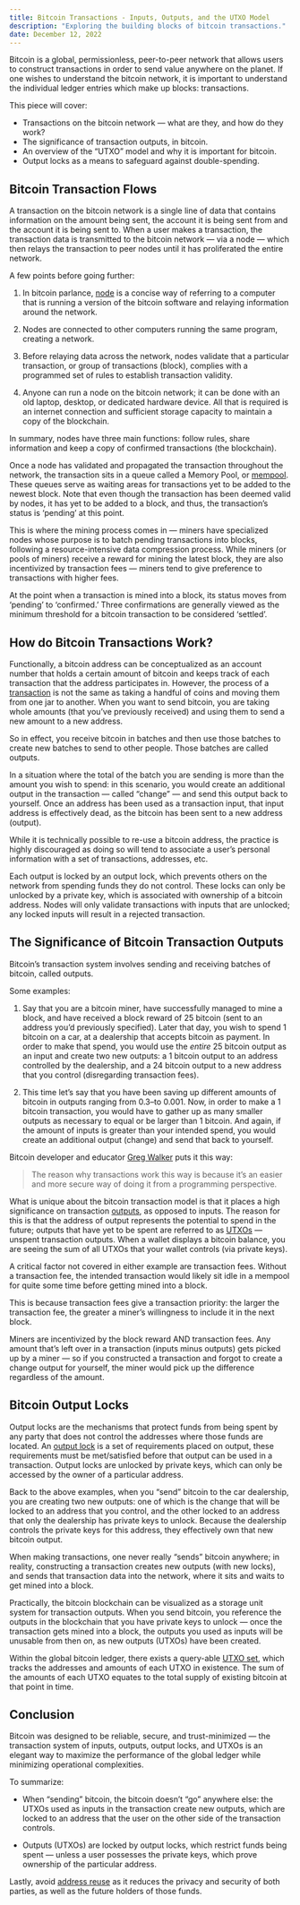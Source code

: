 ```yaml
---
title: Bitcoin Transactions - Inputs, Outputs, and the UTXO Model
description: "Exploring the building blocks of bitcoin transactions."
date: December 12, 2022
---
```


Bitcoin is a global, permissionless, peer-to-peer network that allows users to construct transactions in order to send value anywhere on the planet. If one wishes to understand the bitcoin network, it is important to understand the individual ledger entries which make up blocks: transactions.

This piece will cover:

- Transactions on the bitcoin network — what are they, and how do they work?
- The significance of transaction outputs, in bitcoin.
- An overview of the “UTXO” model and why it is important for bitcoin.
- Output locks as a means to safeguard against double-spending.

## Bitcoin Transaction Flows

A transaction on the bitcoin network is a single line of data that contains information on the amount being sent, the account it is being sent from and the account it is being sent to. When a user makes a transaction, the transaction data is transmitted to the bitcoin network — via a node — which then relays the transaction to peer nodes until it has proliferated the entire network.

A few points before going further:

1. In bitcoin parlance, [node](https://learnmeabitcoin.com/beginners/nodes) is a concise way of referring to a computer that is running a version of the bitcoin software and relaying information around the network.

2. Nodes are connected to other computers running the same program, creating a network.

3. Before relaying data across the network, nodes validate that a particular transaction, or group of transactions (block), complies with a programmed set of rules to establish transaction validity.

4. Anyone can run a node on the bitcoin network; it can be done with an old laptop, desktop, or dedicated hardware device. All that is required is an internet connection and sufficient storage capacity to maintain a copy of the blockchain.

In summary, nodes have three main functions: follow rules, share information and keep a copy of confirmed transactions (the blockchain).

Once a node has validated and propagated the transaction throughout the network, the transaction sits in a queue called a Memory Pool, or [mempool](https://mempool.space/). These queues serve as waiting areas for transactions yet to be added to the newest block. Note that even though the transaction has been deemed valid by nodes, it has yet to be added to a block, and thus, the transaction’s status is ‘pending’ at this point.

This is where the mining process comes in — miners have specialized nodes whose purpose is to batch pending transactions into blocks, following a resource-intensive data compression process. While miners (or pools of miners) receive a reward for mining the latest block, they are also incentivized by transaction fees — miners tend to give preference to transactions with higher fees.

At the point when a transaction is mined into a block, its status moves from ‘pending’ to ‘confirmed.’ Three confirmations are generally viewed as the minimum threshold for a bitcoin transaction to be considered ‘settled’.

## How do Bitcoin Transactions Work?

Functionally, a bitcoin address can be conceptualized as an account number that holds a certain amount of bitcoin and keeps track of each transaction that the address participates in. However, the process of a [transaction](https://learnmeabitcoin.com/beginners/transactions) is not the same as taking a handful of coins and moving them from one jar to another. When you want to send bitcoin, you are taking whole amounts (that you’ve previously received) and using them to send a new amount to a new address.

So in effect, you receive bitcoin in batches and then use those batches to create new batches to send to other people. Those batches are called outputs.

In a situation where the total of the batch you are sending is more than the amount you wish to spend: in this scenario, you would create an additional output in the transaction — called “change” — and send this output back to yourself. Once an address has been used as a transaction input, that input address is effectively dead, as the bitcoin has been sent to a new address (output).

While it is technically possible to re-use a bitcoin address, the practice is highly discouraged as doing so will tend to associate a user’s personal information with a set of transactions, addresses, etc.

Each output is locked by an output lock, which prevents others on the network from spending funds they do not control. These locks can only be unlocked by a private key, which is associated with ownership of a bitcoin address. Nodes will only validate transactions with inputs that are unlocked; any locked inputs will result in a rejected transaction.

## The Significance of Bitcoin Transaction Outputs

Bitcoin’s transaction system involves sending and receiving batches of bitcoin, called outputs.

Some examples:

1. Say that you are a bitcoin miner, have successfully managed to mine a block, and have received a block reward of 25 bitcoin (sent to an address you’d previously specified). Later that day, you wish to spend 1 bitcoin on a car, at a dealership that accepts bitcoin as payment. In order to make that spend, you would use the _entire_ 25 bitcoin output as an input and create two new outputs: a 1 bitcoin output to an address controlled by the dealership, and a 24 bitcoin output to a new address that you control (disregarding transaction fees).

2. This time let’s say that you have been saving up different amounts of bitcoin in outputs ranging from 0.3–to 0.001. Now, in order to make a 1 bitcoin transaction, you would have to gather up as many smaller outputs as necessary to equal or be larger than 1 bitcoin. And again, if the amount of inputs is greater than your intended spend, you would create an additional output (change) and send that back to yourself.

Bitcoin developer and educator [Greg Walker](https://twitter.com/in3rsha) puts it this way:

> The reason why transactions work this way is because it’s an easier and more secure way of doing it from a programming perspective.

What is unique about the bitcoin transaction model is that it places a high significance on transaction [outputs](https://learnmeabitcoin.com/beginners/outputs), as opposed to inputs. The reason for this is that the address of output represents the potential to spend in the future; outputs that have yet to be spent are referred to as [UTXOs](https://learnmeabitcoin.com/technical/utxo) — unspent transaction outputs. When a wallet displays a bitcoin balance, you are seeing the sum of all UTXOs that your wallet controls (via private keys).

A critical factor not covered in either example are transaction fees. Without a transaction fee, the intended transaction would likely sit idle in a mempool for quite some time before getting mined into a block.

This is because transaction fees give a transaction priority: the larger the transaction fee, the greater a miner’s willingness to include it in the next block.

Miners are incentivized by the block reward AND transaction fees. Any amount that’s left over in a transaction (inputs minus outputs) gets picked up by a miner — so if you constructed a transaction and forgot to create a change output for yourself, the miner would pick up the difference regardless of the amount.

## Bitcoin Output Locks

Output locks are the mechanisms that protect funds from being spent by any party that does not control the addresses where those funds are located. An [output lock](https://learnmeabitcoin.com/beginners/output_locks) is a set of requirements placed on output, these requirements must be met/satisfied before that output can be used in a transaction. Output locks are unlocked by private keys, which can only be accessed by the owner of a particular address.

Back to the above examples, when you “send” bitcoin to the car dealership, you are creating two new outputs: one of which is the change that will be locked to an address that you control, and the other locked to an address that only the dealership has private keys to unlock. Because the dealership controls the private keys for this address, they effectively own that new bitcoin output.

When making transactions, one never really “sends” bitcoin anywhere; in reality, constructing a transaction creates new outputs (with new locks), and sends that transaction data into the network, where it sits and waits to get mined into a block.

Practically, the bitcoin blockchain can be visualized as a storage unit system for transaction outputs. When you send bitcoin, you reference the outputs in the blockchain that you have private keys to unlock — once the transaction gets mined into a block, the outputs you used as inputs will be unusable from then on, as new outputs (UTXOs) have been created.

Within the global bitcoin ledger, there exists a query-able [UTXO set](https://river.com/learn/terms/u/utxo-set/), which tracks the addresses and amounts of each UTXO in existence. The sum of the amounts of each UTXO equates to the total supply of existing bitcoin at that point in time.

## Conclusion

Bitcoin was designed to be reliable, secure, and trust-minimized — the transaction system of inputs, outputs, output locks, and UTXOs is an elegant way to maximize the performance of the global ledger while minimizing operational complexities.

To summarize:

- When “sending” bitcoin, the bitcoin doesn’t “go” anywhere else: the UTXOs used as inputs in the transaction create new outputs, which are locked to an address that the user on the other side of the transaction controls.

- Outputs (UTXOs) are locked by output locks, which restrict funds being spent — unless a user possesses the private keys, which prove ownership of the particular address.

Lastly, avoid [address reuse](https://en.bitcoin.it/wiki/Address_reuse) as it reduces the privacy and security of both parties, as well as the future holders of those funds.
